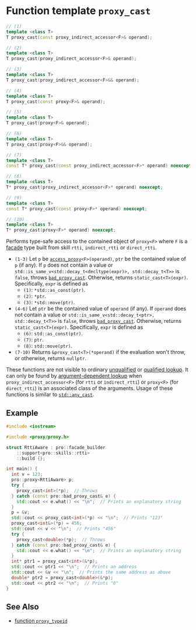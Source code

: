 # Function template `proxy_cast`

```cpp
// (1)
template <class T>
T proxy_cast(const proxy_indirect_accessor<F>& operand);

// (2)
template <class T>
T proxy_cast(proxy_indirect_accessor<F>& operand);

// (3)
template <class T>
T proxy_cast(proxy_indirect_accessor<F>&& operand);

// (4)
template <class T>
T proxy_cast(const proxy<F>& operand);

// (5)
template <class T>
T proxy_cast(proxy<F>& operand);

// (6)
template <class T>
T proxy_cast(proxy<F>&& operand);

// (7)
template <class T>
const T* proxy_cast(const proxy_indirect_accessor<F>* operand) noexcept;

// (8)
template <class T>
T* proxy_cast(proxy_indirect_accessor<F>* operand) noexcept;

// (9)
template <class T>
const T* proxy_cast(const proxy<F>* operand) noexcept;

// (10)
template <class T>
T* proxy_cast(proxy<F>* operand) noexcept;
```

Performs type-safe access to the contained object of `proxy<F>` where `F` is a [facade](../facade.md) type built from skill `rtti`, `indirect_rtti` or `direct_rtti`.

- `(1-3)` Let `p` be [`access_proxy`](../access_proxy.md)`<F>(operand)`, `ptr` be the contained value of `p` (if any). If `p` does not contain a value or `std::is_same_v<std::decay_t<decltype(expr)>, std::decay_t<T>>` is `false`, throws [`bad_proxy_cast`](../bad_proxy_cast.md). Otherwise, returns `static_cast<T>(expr)`. Specifically, `expr` is defined as
  - `(1)`: `*std::as_const(ptr)`.
  - `(2)`: `*ptr`.
  - `(3)`: `*std::move(ptr)`.
- `(4-6)` Let `ptr` be the contained value of `operand` (if any). If `operand` does not contain a value or `std::is_same_v<std::decay_t<ptr>, std::decay_t<T>>` is `false`, throws [`bad_proxy_cast`](../bad_proxy_cast.md). Otherwise, returns `static_cast<T>(expr)`. Specifically, `expr` is defined as
  - `(6)`: `std::as_const(ptr)`.
  - `(7)`: `ptr`.
  - `(8)`: `std::move(ptr)`.
- `(7-10)` Returns `&proxy_cast<T>(*operand)` if the evaluation won't throw, or otherwise, returns `nullptr`.

These functions are not visible to ordinary [unqualified](https://en.cppreference.com/w/cpp/language/unqualified_lookup) or [qualified lookup](https://en.cppreference.com/w/cpp/language/qualified_lookup). It can only be found by [argument-dependent lookup](https://en.cppreference.com/w/cpp/language/adl) when `proxy_indirect_accessor<F>` (for `rtti` or `indirect_rtti`) or `proxy<F>` (for `direct_rtti`) is an associated class of the arguments. Usage of these functions is similar to [`std::any_cast`](https://en.cppreference.com/w/cpp/utility/any/any_cast).

## Example

```cpp
#include <iostream>

#include <proxy/proxy.h>

struct RttiAware : pro::facade_builder
    ::support<pro::skills::rtti>
    ::build {};

int main() {
  int v = 123;
  pro::proxy<RttiAware> p;
  try {
    proxy_cast<int>(*p);  // Throws
  } catch (const pro::bad_proxy_cast& e) {
    std::cout << e.what() << "\n";  // Prints an explanatory string
  }
  p = &v;
  std::cout << proxy_cast<int>(*p) << "\n";  // Prints "123"
  proxy_cast<int&>(*p) = 456;
  std::cout << v << "\n";  // Prints "456"
  try {
    proxy_cast<double>(*p);  // Throws
  } catch (const pro::bad_proxy_cast& e) {
    std::cout << e.what() << "\n";  // Prints an explanatory string
  }
  int* ptr1 = proxy_cast<int>(&*p);
  std::cout << ptr1 << "\n";  // Prints an address
  std::cout << &v << "\n";  // Prints the same address as above
  double* ptr2 = proxy_cast<double>(&*p);
  std::cout << ptr2 << "\n";  // Prints "0"
}
```

## See Also

- [function `proxy_typeid`](proxy_typeid.md)

